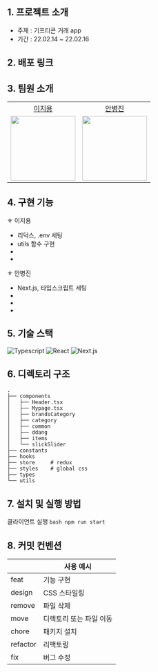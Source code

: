 
## 1. 프로젝트 소개

- 주제 : 기프티콘 거래 app
- 기간 : 22.02.14 ~ 22.02.16



## 2. 배포 링크



## 3. 팀원 소개

<table>

  <tr align="center">
    <td><a href='https://github.com/Jiyong95'>이지용</a></td>
    <td><a href="https://github.com/BByungs">안병진</a></td>
  </tr>

  <tr align="center">
    <td><img src="https://avatars.githubusercontent.com/u/49055628?v=4" width="150px"/></td>
    <td><img src="https://avatars.githubusercontent.com/u/81910935?v=4"  width="150px"/></td>
  </tr>
</table>


## 4. 구현 기능

⚜ 이지용
* 리덕스, .env 세팅
* utils 함수 구현
*
*


⚜ 안병진
* Next.js, 타입스크립트 세팅
*
*
*

    
## 5. 기술 스택
![Typescript](https://img.shields.io/badge/TypeScript-007ACC?style=for-the-badge&logo=typescript&logoColor=white)
![React](https://img.shields.io/badge/React-20232A?style=for-the-badge&logo=react&logoColor=61DAFB)
![Next.js](https://img.shields.io/badge/NextJS-DB7093?style=for-the-badge&logo=nextjs&logoColor=white) 


## 6. 디렉토리 구조

```
.
├── components
│   ├── Header.tsx
│   ├── Mypage.tsx
│   ├── brandsCategory
│   ├── category
│   ├── common
│   ├── ddang
│   ├── items
│   └── slickSlider
├── constants
├── hooks
├── store     # redux
├── styles    # global css
├── types
└── utils

```


## 7. 설치 및 실행 방법
클라이언트 실행
    ```bash
    npm run start
    ```


## 8. 커밋 컨벤션

|  | 사용 예시 |
| --- | --- |
| feat | 기능 구현 |
| design | CSS 스타일링 |
| remove | 파일 삭제 |
| move | 디렉토리 또는 파일 이동 |
| chore | 패키지 설치 |
| refactor | 리팩토링 |
| fix | 버그 수정 |
